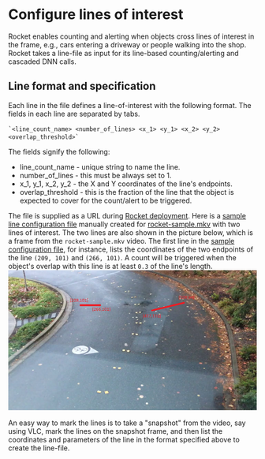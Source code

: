 # Configure lines of interest

Rocket enables counting and alerting when objects cross lines of interest in the frame, e.g., cars entering a driveway or people walking into the shop. Rocket takes a line-file as input for its line-based counting/alerting and cascaded DNN calls. 

## Line format and specification 

Each line in the file defines a line-of-interest with the following format. The fields in each line are separated by tabs.

	`<line_count_name> <number_of_lines> <x_1> <y_1> <x_2> <y_2> <overlap_threshold>`

The fields signify the following:
* line_count_name - unique string to name the line.
* number_of_lines - this must be always set to 1.
* x_1, y_1, x_2, y_2 - the X and Y coordinates of the line's endpoints.
* overlap_threshold - this is the fraction of the line that the object is expected to cover for the count/alert to be triggered.  

The file is supplied as a URL during [Rocket deployment](./deploy_to_iot_edge_device.ipynb). Here is a [sample line configuration file](https://aka.ms/linesample) manually created for [rocket-sample.mkv](https://aka.ms/lva-rocket-videosample) with two lines of interest. The two lines are also shown in the picture below, which is a frame from the `rocket-sample.mkv` video. The first line in the [sample configuration file](https://aka.ms/linesample), for instance, lists the coordinates of the two endpoints of the line `(209, 101)` and `(266, 101)`. A count will be triggered when the object's overlap with this line is at least `0.3` of the line's length.  
	<img src="documents/_line_sample.png" alt="sampleline" width="700">

An easy way to mark the lines is to take a "snapshot" from the video, say using VLC, mark the lines on the snapshot frame, and then list the coordinates and parameters of the line in the format specified above to create the line-file.
